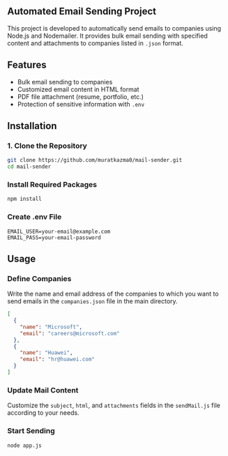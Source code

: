 ## Automated Email Sending Project

This project is developed to automatically send emails to companies using Node.js and Nodemailer. It provides bulk email sending with specified content and attachments to companies listed in `.json` format.

## Features

- Bulk email sending to companies
- Customized email content in HTML format
- PDF file attachment (resume, portfolio, etc.)
- Protection of sensitive information with `.env`

## Installation

### 1. Clone the Repository

```bash
git clone https://github.com/muratkazma0/mail-sender.git
cd mail-sender
```

### Install Required Packages

```bash
npm install
```

### Create .env File

```env
EMAIL_USER=your-email@example.com
EMAIL_PASS=your-email-password
```

## Usage

### Define Companies

Write the name and email address of the companies to which you want to send emails in the `companies.json` file in the main directory.

```json
[
  {
    "name": "Microsoft",
    "email": "careers@microsoft.com"
  },
  {
    "name": "Huawei",
    "email": "hr@huawei.com"
  }
]
```

### Update Mail Content

Customize the `subject`, `html`, and `attachments` fields in the `sendMail.js` file according to your needs.

### Start Sending

```bash
node app.js
```

